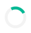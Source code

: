 <!DOCTYPE html>
<html lang="en">
<head>
  <meta charset="UTF-8">
  <meta name="viewport" content="width=device-width, initial-scale=1.0">
  <title>My Mobile Website</title>

  <!-- Google Font -->
  <link href="https://fonts.googleapis.com/css2?family=Poppins&display=swap" rel="stylesheet">

  <!-- AOS Animation CSS -->
  <link href="https://cdn.jsdelivr.net/npm/aos@2.3.4/dist/aos.css" rel="stylesheet">

  <style>
    /* Reset and Font */
    * {
      margin: 0;
      padding: 0;
      box-sizing: border-box;
    }

    body {
      font-family: 'Poppins', sans-serif;
      background-color: #f8f9fa;
      color: #222;
      text-align: center;
      padding: 20px;
      transition: background-color 0.5s ease, color 0.5s ease;
    }

    h1 {
      animation: fadeIn 2s ease-in-out;
    }

    @keyframes fadeIn {
      from {opacity: 0;}
      to {opacity: 1;}
    }

    img {
      width: 100%;
      max-width: 400px;
      border-radius: 8px;
      margin: 15px 0;
    }

    a {
      color: #0984e3;
      text-decoration: none;
      font-weight: bold;
    }

    a:hover {
      text-decoration: underline;
    }

    button {
      padding: 10px 20px;
      font-size: 16px;
      background-color: #00b894;
      color: white;
      border: none;
      border-radius: 6px;
      cursor: pointer;
      transition: 0.3s ease;
      margin-top: 10px;
    }

    button:hover {
      background-color: #019875;
    }

    input, textarea {
      width: 90%;
      padding: 10px;
      margin: 5px 0;
      font-size: 16px;
      border: 1px solid #ccc;
      border-radius: 6px;
    }

    /* Preloader */
    #preloader {
      position: fixed;
      top: 0;
      left: 0;
      width: 100%;
      height: 100%;
      background-color: #fff;
      z-index: 9999;
      display: flex;
      align-items: center;
      justify-content: center;
    }

    .loader {
      border: 8px solid #f3f3f3;
      border-top: 8px solid #00b894;
      border-radius: 50%;
      width: 60px;
      height: 60px;
      animation: spin 1s linear infinite;
    }

    @keyframes spin {
      0% { transform: rotate(0deg); }
      100% { transform: rotate(360deg); }
    }

    /* Dark Mode */
    body.dark-mode {
      background-color: #121212;
      color: #f1f1f1;
    }

    body.dark-mode input,
    body.dark-mode textarea {
      background-color: #333;
      color: #fff;
      border: 1px solid #555;
    }

    body.dark-mode a {
      color: #74b9ff;
    }

    body.dark-mode button {
      background-color: #444;
      color: white;
    }
  </style>
</head>
<body>

  <!-- Preloader -->
  <div id="preloader">
    <div class="loader"></div>
  </div>

  <!-- Dark Mode Toggle -->
  <button onclick="toggleTheme()" id="theme-toggle">🌙 Dark Mode</button>

  <!-- Content -->
  <h1 data-aos="fade-up">Welcome to My Website</h1>
  <p data-aos="zoom-in">This site was built using a mobile phone! 📱</p>

  <img src="https://picsum.photos/400" alt="Sample Image" data-aos="flip-left">

  <a href="about.html" data-aos="fade-up">Go to About Page</a>

  <!-- Contact Form -->
  <h2 data-aos="fade-right">Contact Me</h2>
  <form action="https://formspree.io/f/moqgywnl" method="POST" data-aos="fade-left">
    <input type="text" name="name" placeholder="Your Name" required><br><br>
    <input type="email" name="email" placeholder="Your Email" required><br><br>
    <textarea name="message" placeholder="Your Message" required></textarea><br><br>
    <button type="submit">Send Message</button>
  </form>

  <!-- AOS and Theme Script -->
  <script src="https://cdn.jsdelivr.net/npm/aos@2.3.4/dist/aos.js"></script>
  <script>
    AOS.init();

    // Preloader removal
    window.addEventListener("load", function () {
      document.getElementById("preloader").style.display = "none";

      // Load saved theme
      const savedTheme = localStorage.getItem("theme");
      const body = document.body;
      const button = document.getElementById("theme-toggle");
      if (savedTheme === "dark") {
        body.classList.add("dark-mode");
        button.textContent = "☀️ Light Mode";
      }
    });

    // Toggle dark mode and save
    function toggleTheme() {
      const body = document.body;
      const button = document.getElementById("theme-toggle");
      body.classList.toggle("dark-mode");

      if (body.classList.contains("dark-mode")) {
        localStorage.setItem("theme", "dark");
        button.textContent = "☀️ Light Mode";
      } else {
        localStorage.setItem("theme", "light");
        button.textContent = "🌙 Dark Mode";
      }
    }
  </script>
</body>
</html><!DOCTYPE html>
<html lang="en">
<head>
  <meta charset="UTF-8">
  <meta name="viewport" content="width=device-width, initial-scale=1.0">
  <title>My Mobile Website</title>

  <!-- Google Font -->
  <link href="https://fonts.googleapis.com/css2?family=Poppins&display=swap" rel="stylesheet">

  <!-- AOS Animation CSS -->
  <link href="https://cdn.jsdelivr.net/npm/aos@2.3.4/dist/aos.css" rel="stylesheet">

  <style>
    /* Reset and Font */
    * {
      margin: 0;
      padding: 0;
      box-sizing: border-box;
    }

    body {
      font-family: 'Poppins', sans-serif;
      background-color: #f8f9fa;
      color: #222;
      text-align: center;
      padding: 20px;
      transition: background-color 0.5s ease, color 0.5s ease;
    }

    h1 {
      animation: fadeIn 2s ease-in-out;
    }

    @keyframes fadeIn {
      from {opacity: 0;}
      to {opacity: 1;}
    }

    img {
      width: 100%;
      max-width: 400px;
      border-radius: 8px;
      margin: 15px 0;
    }

    a {
      color: #0984e3;
      text-decoration: none;
      font-weight: bold;
    }

    a:hover {
      text-decoration: underline;
    }

    button {
      padding: 10px 20px;
      font-size: 16px;
      background-color: #00b894;
      color: white;
      border: none;
      border-radius: 6px;
      cursor: pointer;
      transition: 0.3s ease;
      margin-top: 10px;
    }

    button:hover {
      background-color: #019875;
    }

    input, textarea {
      width: 90%;
      padding: 10px;
      margin: 5px 0;
      font-size: 16px;
      border: 1px solid #ccc;
      border-radius: 6px;
    }

    /* Preloader */
    #preloader {
      position: fixed;
      top: 0;
      left: 0;
      width: 100%;
      height: 100%;
      background-color: #fff;
      z-index: 9999;
      display: flex;
      align-items: center;
      justify-content: center;
    }

    .loader {
      border: 8px solid #f3f3f3;
      border-top: 8px solid #00b894;
      border-radius: 50%;
      width: 60px;
      height: 60px;
      animation: spin 1s linear infinite;
    }

    @keyframes spin {
      0% { transform: rotate(0deg); }
      100% { transform: rotate(360deg); }
    }

    /* Dark Mode */
    body.dark-mode {
      background-color: #121212;
      color: #f1f1f1;
    }

    body.dark-mode input,
    body.dark-mode textarea {
      background-color: #333;
      color: #fff;
      border: 1px solid #555;
    }

    body.dark-mode a {
      color: #74b9ff;
    }

    body.dark-mode button {
      background-color: #444;
      color: white;
    }
  </style>
</head>
<body>

  <!-- Preloader -->
  <div id="preloader">
    <div class="loader"></div>
  </div>

  <!-- Dark Mode Toggle -->
  <button onclick="toggleTheme()" id="theme-toggle">🌙 Dark Mode</button>

  <!-- Content -->
  <h1 data-aos="fade-up">Welcome to My Website</h1>
  <p data-aos="zoom-in">This site was built using a mobile phone! 📱</p>

  <img src="https://picsum.photos/400" alt="Sample Image" data-aos="flip-left">

  <a href="about.html" data-aos="fade-up">Go to About Page</a>

  <!-- Contact Form -->
  <h2 data-aos="fade-right">Contact Me</h2>
  <form action="https://formspree.io/f/moqgywnl" method="POST" data-aos="fade-left">
    <input type="text" name="name" placeholder="Your Name" required><br><br>
    <input type="email" name="email" placeholder="Your Email" required><br><br>
    <textarea name="message" placeholder="Your Message" required></textarea><br><br>
    <button type="submit">Send Message</button>
  </form>

  <!-- AOS and Theme Script -->
  <script src="https://cdn.jsdelivr.net/npm/aos@2.3.4/dist/aos.js"></script>
  <script>
    AOS.init();

    // Preloader removal
    window.addEventListener("load", function () {
      document.getElementById("preloader").style.display = "none";

      // Load saved theme
      const savedTheme = localStorage.getItem("theme");
      const body = document.body;
      const button = document.getElementById("theme-toggle");
      if (savedTheme === "dark") {
        body.classList.add("dark-mode");
        button.textContent = "☀️ Light Mode";
      }
    });

    // Toggle dark mode and save
    function toggleTheme() {
      const body = document.body;
      const button = document.getElementById("theme-toggle");
      body.classList.toggle("dark-mode");

      if (body.classList.contains("dark-mode")) {
        localStorage.setItem("theme", "dark");
        button.textContent = "☀️ Light Mode";
      } else {
        localStorage.setItem("theme", "light");
        button.textContent = "🌙 Dark Mode";
      }
    }
  </script>
</body>
</html>
